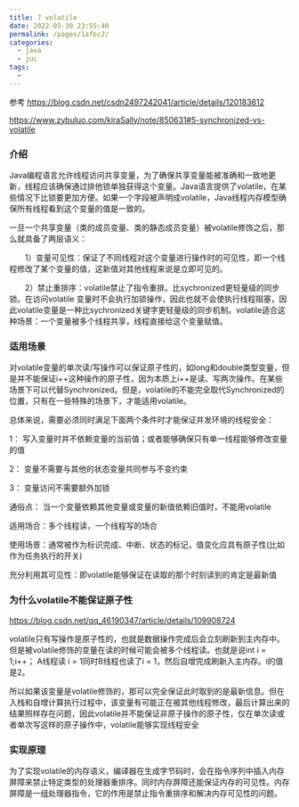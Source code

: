 ```yaml
---
title: 7 volatile
date: 2022-05-30 23:55:40
permalink: /pages/1afbc2/
categories:
  - java
  - juc
tags:
  - 
---
```

参考 https://blog.csdn.net/csdn2497242041/article/details/120183612

https://www.zybuluo.com/kiraSally/note/850631#5-synchronized-vs-volatile
### 介绍
Java编程语言允许线程访问共享变量，为了确保共享变量能被准确和一致地更新，线程应该确保通过排他锁单独获得这个变量。Java语言提供了volatile，在某些情况下比锁要更加方便。如果一个字段被声明成volatile，Java线程内存模型确保所有线程看到这个变量的值是一致的。

一旦一个共享变量（类的成员变量、类的静态成员变量）被volatile修饰之后，那么就具备了两层语义：

　　1）变量可见性：保证了不同线程对这个变量进行操作时的可见性，即一个线程修改了某个变量的值，这新值对其他线程来说是立即可见的。

　　2）禁止重排序：volatile禁止了指令重排。比sychronized更轻量级的同步锁。在访问volatile 变量时不会执行加锁操作，因此也就不会使执行线程阻塞，因此volatile变量是一种比sychronized关键字更轻量级的同步机制。volatile适合这种场景：一个变量被多个线程共享，线程直接给这个变量赋值。

### 适用场景

对volatile变量的单次读/写操作可以保证原子性的，如long和double类型变量，但是并不能保证i++这种操作的原子性，因为本质上i++是读、写两次操作。在某些场景下可以代替Synchronized。但是，volatile的不能完全取代Synchronized的位置，只有在一些特殊的场景下，才能适用volatile。

总体来说，需要必须同时满足下面两个条件时才能保证并发环境的线程安全：

1： 写入变量时并不依赖变量的当前值；或者能够确保只有单一线程能够修改变量的值

2： 变量不需要与其他的状态变量共同参与不变约束

3： 变量访问不需要额外加锁

通俗点： 当一个变量依赖其他变量或变量的新值依赖旧值时，不能用volatile

适用场合：多个线程读，一个线程写的场合

使用场景：通常被作为标识完成、中断、状态的标记，值变化应具有原子性(比如作为任务执行的开关)

充分利用其可见性：即volatile能够保证在读取的那个时刻读到的肯定是最新值

### 为什么volatile不能保证原子性
https://blog.csdn.net/qq_46190347/article/details/109908724

volatile只有写操作是原子性的，也就是数据操作完成后会立刻刷新到主内存中。但是被volatile修饰的变量在读的时候可能会被多个线程读。也就是说int i = 1;i++；
A线程读 i = 1同时B线程也读了i = 1，然后自增完成刷新入主内存。i的值是2。

所以如果该变量是volatile修饰的，那可以完全保证此时取到的是最新信息。但在入栈和自增计算执行过程中，该变量有可能正在被其他线程修改，最后计算出来的结果照样存在问题，因此volatile并不能保证非原子操作的原子性，仅在单次读或者单次写这样的原子操作中，volatile能够实现线程安全

### 实现原理
为了实现volatile的内存语义，编译器在生成字节码时，会在指令序列中插入内存屏障来禁止特定类型的处理器重排序。同时内存屏障还能保证内存的可见性。内存屏障是一组处理器指令，它的作用是禁止指令重排序和解决内存可见性的问题。
